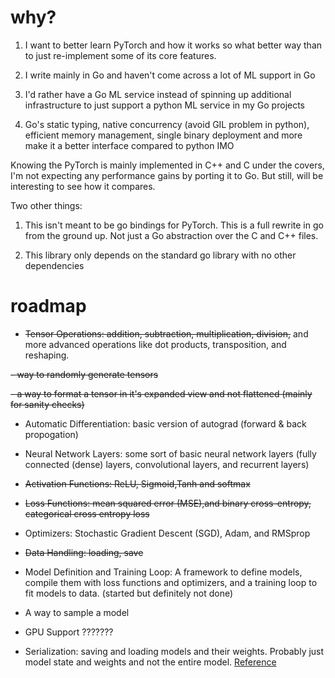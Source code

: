# why?

1. I want to better learn PyTorch and how it works so what better way than to just re-implement some of its core features.

2. I write mainly in Go and haven't come across a lot of ML support in Go

3. I'd rather have a Go ML service instead of spinning up additional infrastructure to just support a python ML service in my Go projects

4. Go's static typing, native concurrency (avoid GIL problem in python), efficient memory management, single binary deployment and more make it a better interface compared to python IMO

Knowing the PyTorch is mainly implemented in C++ and C under the covers, I'm not expecting any performance gains by porting it to Go. But still, will be interesting to see how it compares.

Two other things:

1. This isn't meant to be go bindings for PyTorch. This is a full rewrite in go from the ground up. Not just a Go abstraction over the C and C++ files.

2. This library only depends on the standard go library with no other dependencies

# roadmap

- ~~Tensor Operations: addition, subtraction, multiplication, division,~~ and more advanced operations like dot products, transposition, and reshaping.

~~- way to randomly generate tensors~~

~~- a way to format a tensor in it's expanded view and not flattened (mainly for sanity checks)~~

- Automatic Differentiation: basic version of autograd (forward & back propogation)

- Neural Network Layers: some sort of basic neural network layers (fully connected (dense) layers, convolutional layers, and recurrent layers)

- ~~Activation Functions: ReLU, Sigmoid,Tanh and softmax~~

- ~~Loss Functions: mean squared error (MSE),and binary cross-entropy, categorical cross entropy loss~~

- Optimizers: Stochastic Gradient Descent (SGD), Adam, and RMSprop

- ~~Data Handling: loading, save~~

- Model Definition and Training Loop: A framework to define models, compile them with loss functions and optimizers, and a training loop to fit models to data.
  (started but definitely not done)

- A way to sample a model

- GPU Support ???????

- Serialization: saving and loading models and their weights. Probably just model state and weights and not the entire model. [Reference](https://github.com/pytorch/pytorch/blob/761d6799beb3afa03657a71776412a2171ee7533/docs/source/notes/serialization.rst)
